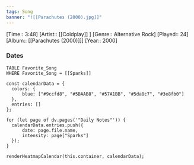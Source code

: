 ```yaml
---
tags: Song  
banner: "![[Parachutes (2000).jpg]]"
---
```

[Time:: 3:48]
[Artist:: [[Coldplay]] ]
[Genre:: Alternative Rock]
[Played:: 24]
[Album:: [[Parachutes (2000)]]]
[Year:: 2000]
### Dates
````dataview
TABLE Favorite_Song
WHERE Favorite_Song = [[Sparks]]
````
  ```dataviewjs
const calendarData = { 
	colors: { 
		blue: ["#9ccfd8", "#5BAAB8", "#57A1BB", "#5da8c7", "#3e8fb0"] 
	}, 
	entries: [] 
}; 

for (let page of dv.pages('"Daily Notes"')) { 
	calendarData.entries.push({ 
		date: page.file.name, 
		intensity: page["Sparks"]
	}); 
} 

renderHeatmapCalendar(this.container, calendarData);
```
